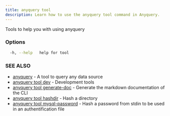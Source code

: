 ```yaml
---
title: anyquery tool
description: Learn how to use the anyquery tool command in Anyquery.
---
```


Tools to help you with using anyquery

### Options

```bash
  -h, --help   help for tool
```

### SEE ALSO

* [anyquery](../anyquery)	 - A tool to query any data source
* [anyquery tool dev](../anyquery_tool_dev)	 - Development tools
* [anyquery tool generate-doc](../anyquery_tool_generate-doc)	 - Generate the markdown documentation of the CLI
* [anyquery tool hashdir](../anyquery_tool_hashdir)	 - Hash a directory
* [anyquery tool mysql-password](../anyquery_tool_mysql-password)	 - Hash a password from stdin to be used in an authentification file

